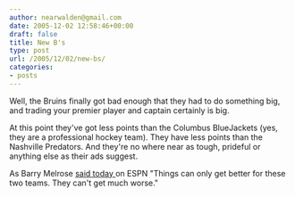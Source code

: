 ```yaml
---
author: nearwalden@gmail.com
date: 2005-12-02 12:58:46+00:00
draft: false
title: New B's
type: post
url: /2005/12/02/new-bs/
categories:
- posts
---
```


Well, the Bruins finally got bad enough that they had to do something big, and trading your premier player and captain certainly is big.









At this point they've got less points than the Columbus BlueJackets (yes, they are a professional hockey team). They have less points than the Nashville Predators. And they're no where near as tough, prideful or anything else as their ads suggest.









As Barry Melrose [said today ](//sports.espn.go.com/nhl/columns/story?columnist=melrose_barry&id=2243041")on ESPN "Things can only get better for these two teams. They can't get much worse."



